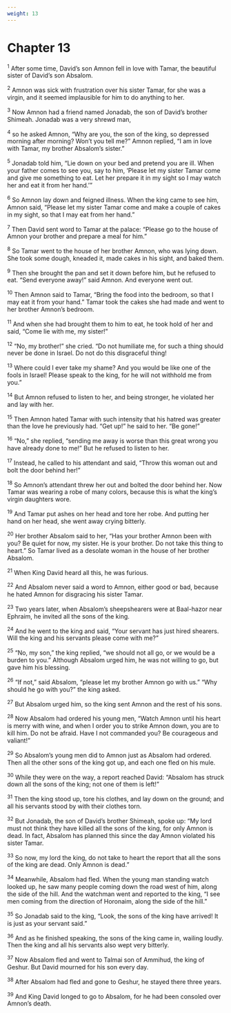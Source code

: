 ```yaml
---
weight: 13
---
```


# Chapter 13

<sup>1</sup> After some time, David’s son Amnon fell in love with Tamar, the beautiful sister of David’s son Absalom. 

<sup>2</sup> Amnon was sick with frustration over his sister Tamar, for she was a virgin, and it seemed implausible for him to do anything to her. 

<sup>3</sup> Now Amnon had a friend named Jonadab, the son of David’s brother Shimeah. Jonadab was a very shrewd man, 

<sup>4</sup> so he asked Amnon, “Why are you, the son of the king, so depressed morning after morning? Won’t you tell me?” Amnon replied, “I am in love with Tamar, my brother Absalom’s sister.” 

<sup>5</sup> Jonadab told him, “Lie down on your bed and pretend you are ill. When your father comes to see you, say to him, ‘Please let my sister Tamar come and give me something to eat. Let her prepare it in my sight so I may watch her and eat it from her hand.’” 

<sup>6</sup> So Amnon lay down and feigned illness. When the king came to see him, Amnon said, “Please let my sister Tamar come and make a couple of cakes in my sight, so that I may eat from her hand.” 

<sup>7</sup> Then David sent word to Tamar at the palace: “Please go to the house of Amnon your brother and prepare a meal for him.” 

<sup>8</sup> So Tamar went to the house of her brother Amnon, who was lying down. She took some dough, kneaded it, made cakes in his sight, and baked them. 

<sup>9</sup> Then she brought the pan and set it down before him, but he refused to eat. “Send everyone away!” said Amnon. And everyone went out. 

<sup>10</sup> Then Amnon said to Tamar, “Bring the food into the bedroom, so that I may eat it from your hand.” Tamar took the cakes she had made and went to her brother Amnon’s bedroom. 

<sup>11</sup> And when she had brought them to him to eat, he took hold of her and said, “Come lie with me, my sister!” 

<sup>12</sup> “No, my brother!” she cried. “Do not humiliate me, for such a thing should never be done in Israel. Do not do this disgraceful thing! 

<sup>13</sup> Where could I ever take my shame? And you would be like one of the fools in Israel! Please speak to the king, for he will not withhold me from you.” 

<sup>14</sup> But Amnon refused to listen to her, and being stronger, he violated her and lay with her. 

<sup>15</sup> Then Amnon hated Tamar with such intensity that his hatred was greater than the love he previously had. “Get up!” he said to her. “Be gone!” 

<sup>16</sup> “No,” she replied, “sending me away is worse than this great wrong you have already done to me!” But he refused to listen to her. 

<sup>17</sup> Instead, he called to his attendant and said, “Throw this woman out and bolt the door behind her!” 

<sup>18</sup> So Amnon’s attendant threw her out and bolted the door behind her. Now Tamar was wearing a robe of many colors, because this is what the king’s virgin daughters wore. 

<sup>19</sup> And Tamar put ashes on her head and tore her robe. And putting her hand on her head, she went away crying bitterly. 

<sup>20</sup> Her brother Absalom said to her, “Has your brother Amnon been with you? Be quiet for now, my sister. He is your brother. Do not take this thing to heart.” So Tamar lived as a desolate woman in the house of her brother Absalom. 

<sup>21</sup> When King David heard all this, he was furious. 

<sup>22</sup> And Absalom never said a word to Amnon, either good or bad, because he hated Amnon for disgracing his sister Tamar. 

<sup>23</sup> Two years later, when Absalom’s sheepshearers were at Baal-hazor near Ephraim, he invited all the sons of the king. 

<sup>24</sup> And he went to the king and said, “Your servant has just hired shearers. Will the king and his servants please come with me?” 

<sup>25</sup> “No, my son,” the king replied, “we should not all go, or we would be a burden to you.” Although Absalom urged him, he was not willing to go, but gave him his blessing. 

<sup>26</sup> “If not,” said Absalom, “please let my brother Amnon go with us.” “Why should he go with you?” the king asked. 

<sup>27</sup> But Absalom urged him, so the king sent Amnon and the rest of his sons. 

<sup>28</sup> Now Absalom had ordered his young men, “Watch Amnon until his heart is merry with wine, and when I order you to strike Amnon down, you are to kill him. Do not be afraid. Have I not commanded you? Be courageous and valiant!” 

<sup>29</sup> So Absalom’s young men did to Amnon just as Absalom had ordered. Then all the other sons of the king got up, and each one fled on his mule. 

<sup>30</sup> While they were on the way, a report reached David: “Absalom has struck down all the sons of the king; not one of them is left!” 

<sup>31</sup> Then the king stood up, tore his clothes, and lay down on the ground; and all his servants stood by with their clothes torn. 

<sup>32</sup> But Jonadab, the son of David’s brother Shimeah, spoke up: “My lord must not think they have killed all the sons of the king, for only Amnon is dead. In fact, Absalom has planned this since the day Amnon violated his sister Tamar. 

<sup>33</sup> So now, my lord the king, do not take to heart the report that all the sons of the king are dead. Only Amnon is dead.” 

<sup>34</sup> Meanwhile, Absalom had fled. When the young man standing watch looked up, he saw many people coming down the road west of him, along the side of the hill. And the watchman went and reported to the king, “I see men coming from the direction of Horonaim, along the side of the hill.” 

<sup>35</sup> So Jonadab said to the king, “Look, the sons of the king have arrived! It is just as your servant said.” 

<sup>36</sup> And as he finished speaking, the sons of the king came in, wailing loudly. Then the king and all his servants also wept very bitterly. 

<sup>37</sup> Now Absalom fled and went to Talmai son of Ammihud, the king of Geshur. But David mourned for his son every day. 

<sup>38</sup> After Absalom had fled and gone to Geshur, he stayed there three years. 

<sup>39</sup> And King David longed to go to Absalom, for he had been consoled over Amnon’s death. 


